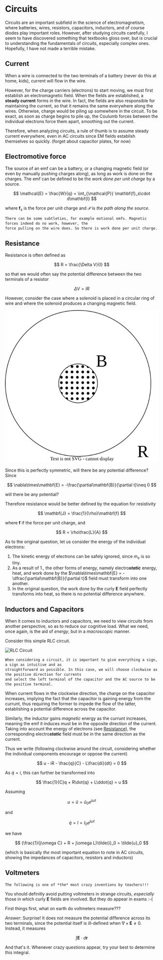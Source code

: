 # Circuits

Circuits are an important subfield in the science of electromagnetism, where batteries, wires,
resistors, capacitors, inductors, and of course diodes play important roles. However, after studying
circuits carefully, I seem to have discovered something that textbooks gloss over, but is crucial to
understanding the fundamentals of circuits, especially complex ones. Hopefully, I have not made a
terrible mistake.

## Current

When a wire is connected to the two terminals of a battery (never do this at home, kids), current will
flow in the wire.

However, for the charge carriers (electrons) to start moving, we must first establish an electromagnetic
field. When the fields are established, a **steady current** forms in the wire. In fact, the fields are
also responsible for maintaining the current, so that it remains the same everywhere along the wires.
Otherwise, charge would be piling up somewhere in the circuit. To be exact, as soon as charge begins to
pile up, the Coulumb forces between the individual electrons force them apart, smoothing out the current.

Therefore, when analyzing circuits, a rule of thumb is to assume steady current everywhere, even in
AC circuits since EM fields establish themselves so quickly. (forget about capacitor plates, for now)

## Electromotive force

The source of an emf can be a battery, or a changing magnetic field (or even by manually pushing charges
along), as long as work is done on the charges. The emf can be defined to be the *work done per unit charge*
by a source.

$$
\mathcal{E} = \frac{W}{q} = \int_{\mathcal{P}} \mathbf{f}_s\cdot d\mathbf{l}
$$

where $\mathbf{f}_s$ is the force per unit charge and $\mathcal{P}$ is *the path along the source*.

```{note}
There can be some subtleties, for example motional emfs. Magnetic forces indeed do no work, however, the
force pulling on the wire does. So there is work done per unit charge.
```

## Resistance

Resistance is often defined as

$$
R = \frac{\Delta V}{I}
$$

so that we would often say the potential difference between the two terminals of a resistor

$$
\Delta V = IR
$$

However, consider the case where a solenoid is placed in a circular ring of wire and where the solenoid
produces a changing magnetic field.

![Circular ring](../images/circuit-magnetic-field.svg)

Since this is perfectly symmetric, will there be any potential difference? Since

$$
\nabla\times\mathbf{E} = -\frac{\partial\mathbf{B}}{\partial t}\neq 0
$$

will there be any potential?

Therefore resistance would be better defined by the equation for resistivity

$$
\mathbf{J} = \frac{1}{\rho}\mathbf{f}
$$

where $\mathbf{f}$ if the force per unit charge, and

$$
R = \rho\frac{L}{A}
$$

As to the original question, let us consider the energy of the individual electrons:

1. The kinetic energy of electrons can be safely ignored, since $m_e$ is so tiny.
2. As a result of 1., the other forms of energy, namely electro***static*** energy, heat, and work done by the
   $\nabla\times\mathbf{E} = -\dfrac{\partial\mathbf{B}}{\partial t}$ field must transform into one another.
3. In the original question, the work done by the curly $\mathbf{E}$ field perfectly transforms into heat,
   so there is no potential difference anywhere.

## Inductors and Capacitors

When it comes to inductors and capacitors, we need to view circuits from another perspective, so as to
reduce our cognitive load. What we need, once again, is the aid of *energy*, but in a *macroscopic* manner.

Consider this simple RLC circuit.

![RLC Circuit](../images/circuit.svg)

```{important}
When considering a circuit, it is important to give everything a sign, a sign as intuitive and as
straightforward as possible. In this case, we will choose clockwise as the positive direction for currents
and select the left terminal of the capacitor and the AC source to be the positive terminal.
```

When current flows in the clockwise direction, the charge on the capacitor increases, implying the fact
that the capacitor is gaining energy from the currunt, thus requiring the former to impede the flow
of the latter, establishing a potential difference across the capacitor.

Similarly, the inductor gains *magnetic* energy as the currunt increases, meaning the emf it induces
must be in the opposite direction of the current. Taking into account the energy of electrons
(see [Resistance](#resistance)), the corresponding electro***static*** field must be in the same direction
as the current.

Thus we write (following clockwise around the circuit, considering whether the individual components encourage or oppose the current)

$$
u - iR - \frac{q}{C} - L\frac{di}{dt} = 0
$$

As $\dot{q} = i$, this can further be transformed into

$$
\frac{1}{C}q + R\dot{q} + L\ddot{q} = u
$$

Assuming

$$
u = \tilde{u} = \tilde{u}_0e^{j\omega t}
$$

and

$$
\dot{q} = \tilde{i} = \tilde{i}_0e^{j\omega t}
$$

we have

$$
(\frac{1}{j\omega C} + R + j\omega L)\tilde{i}_0 = \tilde{u}_0
$$

(which is basically *the* most important equation to note in AC circuits, showing the impedances of capacitors,
resistors and inductors)

## Voltmeters

```{warning}
The following is one of *the* most crazy inventions by teachers!!!
```

You should definitly avoid putting voltmeters in strange circuits, *especially* those in which curly $\mathbf{E}$ fields are involved. But they do appear in exams :-(

First things first, what on earth do voltmeters measure???

*Answer*: Surprise! It does not measure the potential difference across its two terminals, since the potential
itself is ill-defined when $\nabla\times\mathbf{E} \neq 0$. Instead, it measures

$$
\int\mathbf{E}\cdot d\mathbf{r}
$$

And that's it. Whenever crazy questions appear, try your best to determine this integral.
